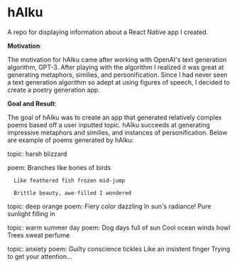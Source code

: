 # hAIku
A repo for displaying information about a React Native app I created.

**Motivation**:

The motivation for hAIku came after working with OpenAI's text generation algorithm, GPT-3. After playing with the algorithm I realized it was great at generating metaphors, similies, and personification. Since I had never seen a text generation algorithm so adept at using figures of speech, I decided to create a poetry generation app.

**Goal and Result**:

The goal of hAIku was to create an app that generated relatively complex poems based off a user inputted topic. hAIku succeeds at generating impressive metaphors and similies, and instances of personification. Below are example of poems generated by hAIku:

topic: harsh blizzard

poem: 
      Branches like bones of birds 

      Like feathered fish frozen mid-jump 
      
      Brittle beauty, awe-filled I wondered
      
topic: deep orange
poem: Fiery color dazzling
      In sun's radiance!
      Pure sunlight filling in
      
topic: warm summer day
poem: Dog days full of sun
      Cool ocean winds howl
      Trees sweat perfume
      
topic: anxiety
poem: Guilty conscience tickles
      Like an insistent finger
      Trying to get your attention...




